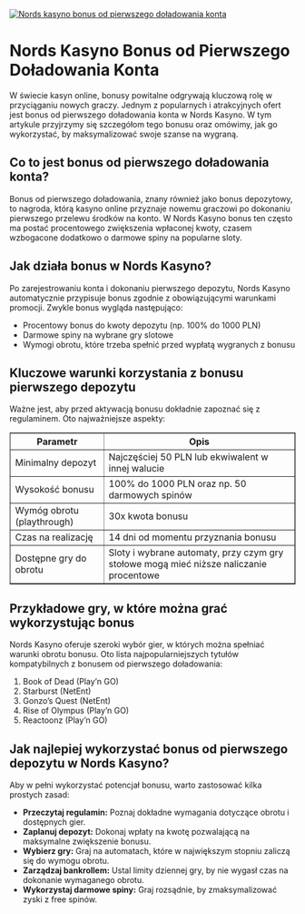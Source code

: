 [![Nords kasyno bonus od pierwszego doładowania konta](https://123-caf.pages.dev/gitsignup.png)](https://vrmoo.ru/Bt82HjjY)

<h1>Nords Kasyno Bonus od Pierwszego Doładowania Konta</h1> <p>W świecie kasyn online, bonusy powitalne odgrywają kluczową rolę w przyciąganiu nowych graczy. Jednym z popularnych i atrakcyjnych ofert jest bonus od pierwszego doładowania konta w Nords Kasyno. W tym artykule przyjrzymy się szczegółom tego bonusu oraz omówimy, jak go wykorzystać, by maksymalizować swoje szanse na wygraną.</p>  <h2>Co to jest bonus od pierwszego doładowania konta?</h2> <p>Bonus od pierwszego doładowania, znany również jako bonus depozytowy, to nagroda, którą kasyno online przyznaje nowemu graczowi po dokonaniu pierwszego przelewu środków na konto. W Nords Kasyno bonus ten często ma postać procentowego zwiększenia wpłaconej kwoty, czasem wzbogacone dodatkowo o darmowe spiny na popularne sloty.</p>  <h2>Jak działa bonus w Nords Kasyno?</h2> <p>Po zarejestrowaniu konta i dokonaniu pierwszego depozytu, Nords Kasyno automatycznie przypisuje bonus zgodnie z obowiązującymi warunkami promocji. Zwykle bonus wygląda następująco:</p> <ul>   <li>Procentowy bonus do kwoty depozytu (np. 100% do 1000 PLN)</li>   <li>Darmowe spiny na wybrane gry slotowe</li>   <li>Wymogi obrotu, które trzeba spełnić przed wypłatą wygranych z bonusu</li> </ul>  <h2>Kluczowe warunki korzystania z bonusu pierwszego depozytu</h2> <p>Ważne jest, aby przed aktywacją bonusu dokładnie zapoznać się z regulaminem. Oto najważniejsze aspekty:</p> <table border="1" cellpadding="6" cellspacing="0" style="border-collapse: collapse; width: 100%; max-width: 600px;">   <thead>     <tr>       <th>Parametr</th>       <th>Opis</th>     </tr>   </thead>   <tbody>     <tr>       <td>Minimalny depozyt</td>       <td>Najczęściej 50 PLN lub ekwiwalent w innej walucie</td>     </tr>     <tr>       <td>Wysokość bonusu</td>       <td>100% do 1000 PLN oraz np. 50 darmowych spinów</td>     </tr>     <tr>       <td>Wymóg obrotu (playthrough)</td>       <td>30x kwota bonusu</td>     </tr>     <tr>       <td>Czas na realizację</td>       <td>14 dni od momentu przyznania bonusu</td>     </tr>     <tr>       <td>Dostępne gry do obrotu</td>       <td>Sloty i wybrane automaty, przy czym gry stołowe mogą mieć niższe naliczanie procentowe</td>     </tr>   </tbody> </table>  <h2>Przykładowe gry, w które można grać wykorzystując bonus</h2> <p>Nords Kasyno oferuje szeroki wybór gier, w których można spełniać warunki obrotu bonusu. Oto lista najpopularniejszych tytułów kompatybilnych z bonusem od pierwszego doładowania:</p> <ol>   <li>Book of Dead (Play’n GO)</li>   <li>Starburst (NetEnt)</li>   <li>Gonzo’s Quest (NetEnt)</li>   <li>Rise of Olympus (Play’n GO)</li>   <li>Reactoonz (Play’n GO)</li> </ol>  <h2>Jak najlepiej wykorzystać bonus od pierwszego depozytu w Nords Kasyno?</h2> <p>Aby w pełni wykorzystać potencjał bonusu, warto zastosować kilka prostych zasad:</p> <ul>   <li><strong>Przeczytaj regulamin:</strong> Poznaj dokładne wymagania dotyczące obrotu i dostępnych gier.</li>   <li><strong>Zaplanuj depozyt:</strong> Dokonaj wpłaty na kwotę pozwalającą na maksymalne zwiększenie bonusu.</li>   <li><strong>Wybierz gry:</strong> Graj na automatach, które w największym stopniu zaliczą się do wymogu obrotu.</li>   <li><strong>Zarządzaj bankrollem:</strong> Ustal limity dziennej gry, by nie wygasł czas na dokonanie wymaganego obrotu.</li>   <li><strong>Wykorzystaj darmowe spiny:</strong> Graj rozsądnie, by zmaksymalizować zyski z free spinów.</li> </ul>